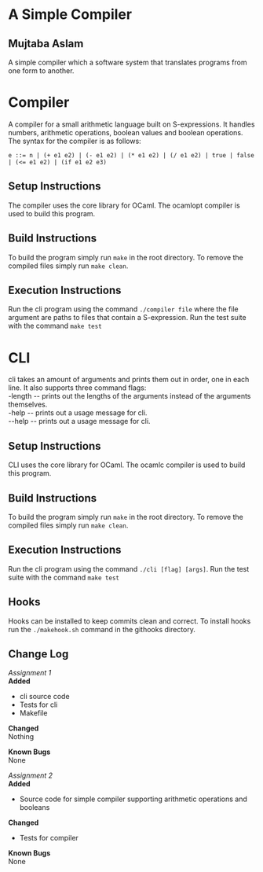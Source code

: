 # A Simple Compiler
## Mujtaba Aslam
A simple compiler which a software system that translates programs from one form to another.

# Compiler
A compiler for a small arithmetic language built on S-expressions. It handles numbers, arithmetic operations, boolean values and boolean operations. The syntax for the compiler is as follows:

`e ::= n | (+ e1 e2) | (- e1 e2) | (* e1 e2) | (/ e1 e2)
    | true | false | (<= e1 e2) | (if e1 e2 e3)`

## Setup Instructions
The compiler uses the core library for OCaml. The ocamlopt compiler is used to build this program.

## Build Instructions
To build the program simply run `make` in the root directory. To remove the compiled files simply run `make clean`.

## Execution Instructions
Run the cli program using the command `./compiler file` where the file argument are paths to files that contain a S-expression. Run the test suite with the command `make test`

# CLI  
cli takes an amount of arguments and prints them out in order, one in each line. It also supports three command flags:  
-length -- prints out the lengths of the arguments instead of the arguments themselves.  
-help -- prints out a usage message for cli.  
--help -- prints out a usage message for cli.  

## Setup Instructions
CLI uses the core library for OCaml. The ocamlc compiler is used to build this program.

## Build Instructions
To build the program simply run `make` in the root directory. To remove the compiled files simply run `make clean`.

## Execution Instructions
Run the cli program using the command `./cli [flag] [args]`. Run the test suite with the command `make test`

## Hooks
Hooks can be installed to keep commits clean and correct. To install hooks run the `./makehook.sh` command in the githooks directory.

## Change Log  
*Assignment 1*  
**Added**  
* cli source code  
* Tests for cli   
* Makefile  

**Changed**  
Nothing  

**Known Bugs**  
None  

*Assignment 2*  
**Added**  
* Source code for simple compiler supporting arithmetic operations and booleans

**Changed**  
* Tests for compiler

**Known Bugs**  
None  
